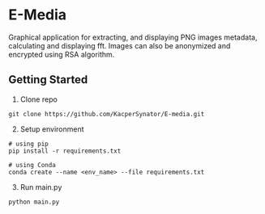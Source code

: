 # E-Media
Graphical application for extracting, and displaying PNG images metadata, calculating and displaying fft. Images can
also be anonymized and encrypted using RSA algorithm.


## Getting Started
1. Clone repo
```
git clone https://github.com/KacperSynator/E-media.git
```

2. Setup environment
```
# using pip
pip install -r requirements.txt

# using Conda
conda create --name <env_name> --file requirements.txt
```

3. Run main.py
```
python main.py
```
